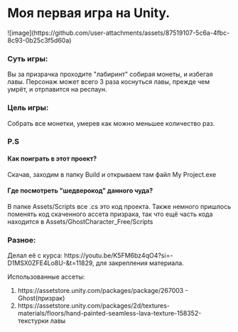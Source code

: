 <h1>Моя первая игра на Unity.</h1> 
![image](https://github.com/user-attachments/assets/87519107-5c6a-4fbc-8c93-0b25c3f5d60a)


<h3>Суть игры:</h3>
Вы за призрачка проходите "лабиринт" собирая монеты, и избегая лавы. Персонаж может всего 3 раза коснуться лавы, прежде чем умрёт, и отрпавится на респаун.</p> 
<h3>Цель игры:</h3> 
<p>Собрать все монетки, умерев как можно меньшее количество раз.</p>
<h3>P.S</h3>
<h4>Как поиграть в этот проект?</h4>
<p>Скачав, заходим в папку Build и открываем там файл My Project.exe</p>
<h4>Где посмотреть "шедверокод" данного чуда?</h4>
<p>В папке Assets/Scripts все .cs это код проекта. Также немного пришлось поменять код скаченного ассета призрака, так что ещё часть кода находится в Assets/GhostCharacter_Free/Scripts</p>
<h3>Разное: </h3>
<p>Делал её с курса: https://youtu.be/K5FM6bz4qO4?si=-D1MSX0ZFE4Lo8U-&t=11829, для закрепления материала.</p>
<p>Использованные ассеты: 
<ol>
  <li>https://assetstore.unity.com/packages/package/267003 - Ghost(призрак)</li>
  <li>https://assetstore.unity.com/packages/2d/textures-materials/floors/hand-painted-seamless-lava-texture-158352- текстурки лавы</li>
</ol></p>
